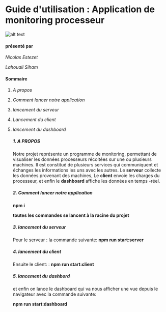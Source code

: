 
# Guide d'utilisation : Application de monitoring processeur

 ![alt text](https://miro.medium.com/max/353/1*lJY86WV3-67GbEcvvMTpwQ.png )



#### **présenté par**

*Nicolas Estezet*  

*Lahouali Siham*

#### **Sommaire**

 1. *A propos*   
 
 2. *Comment lancer notre application* 
 
  1. *lancement du serveur* 
  
  2. *Lancement du client* 
  
  3. *lancement du dashboard* 
    
    
       ##### **1. A PROPOS**
       
        Notre projet représente un programme de monitoring, permettant de visualiser les données processeurs récoltées sur une ou plusieurs machines.
        Il est constitué de plusieurs services qui communiquent et échanges les informations les uns avec les autres.
        Le **serveur** collecte les données provenant des machines, Le **client** envoie les charges du processeur, et enfin le **dashboard** affiche les données en temps -réel.

       ##### **2. Comment lancer notre application**
       **npm i** 
       
       **toutes les commandes se lancent à la racine du projet**
       
       ##### 3. **lancement du serveur**
       
       Pour le serveur : la commande suivante: **npm run start:server** 
       
       ##### 4. **lancement du client**
       
       Ensuite  le client: : **npm run start:client**
       
       ##### 5. **lancement du dashbord**
       
       et enfin on lance le dashboard qui va nous afficher une vue depuis le navigateur avec la commande suivante:
       
       **npm run start:dashboard**
       
       
       
       
       
       
  
